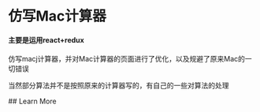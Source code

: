 <h1>仿写Mac计算器</h1>
<h4>主要是运用react+redux</h4>
<p>仿写macj计算器，并对Mac计算器的页面进行了优化，以及规避了原来Mac的一切错误</p>
<p>当然部分算法并不是按照原来的计算器写的，有自己的一些对算法的处理</p>
## Learn More
